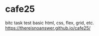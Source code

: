 # cafe25
bitc task test
basic html, css, flex, grid, etc.
https://thereisnoanswer.github.io/cafe25/
